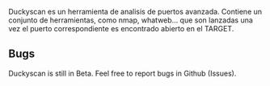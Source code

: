 Duckyscan es un herramienta de analisis de puertos avanzada. Contiene un conjunto de herramientas, como nmap, whatweb... que son lanzadas una vez el puerto correspondiente es encontrado abierto en el TARGET. 
## Bugs ##
Duckyscan is still in Beta. Feel free to report bugs in Github (Issues).
